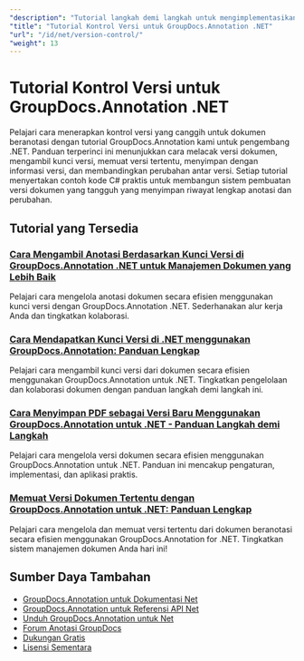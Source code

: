 ```yaml
---
"description": "Tutorial langkah demi langkah untuk mengimplementasikan versi dokumen, melacak perubahan, dan mengelola riwayat anotasi dengan GroupDocs.Annotation untuk .NET."
"title": "Tutorial Kontrol Versi untuk GroupDocs.Annotation .NET"
"url": "/id/net/version-control/"
"weight": 13
---
```


# Tutorial Kontrol Versi untuk GroupDocs.Annotation .NET

Pelajari cara menerapkan kontrol versi yang canggih untuk dokumen beranotasi dengan tutorial GroupDocs.Annotation kami untuk pengembang .NET. Panduan terperinci ini menunjukkan cara melacak versi dokumen, mengambil kunci versi, memuat versi tertentu, menyimpan dengan informasi versi, dan membandingkan perubahan antar versi. Setiap tutorial menyertakan contoh kode C# praktis untuk membangun sistem pembuatan versi dokumen yang tangguh yang menyimpan riwayat lengkap anotasi dan perubahan.

## Tutorial yang Tersedia

### [Cara Mengambil Anotasi Berdasarkan Kunci Versi di GroupDocs.Annotation .NET untuk Manajemen Dokumen yang Lebih Baik](./retrieve-annotations-version-key-groupdocs-dotnet/)
Pelajari cara mengelola anotasi dokumen secara efisien menggunakan kunci versi dengan GroupDocs.Annotation .NET. Sederhanakan alur kerja Anda dan tingkatkan kolaborasi.

### [Cara Mendapatkan Kunci Versi di .NET menggunakan GroupDocs.Annotation: Panduan Lengkap](./retrieving-version-keys-groupdocs-annotation-dotnet/)
Pelajari cara mengambil kunci versi dari dokumen secara efisien menggunakan GroupDocs.Annotation untuk .NET. Tingkatkan pengelolaan dan kolaborasi dokumen dengan panduan langkah demi langkah ini.

### [Cara Menyimpan PDF sebagai Versi Baru Menggunakan GroupDocs.Annotation untuk .NET - Panduan Langkah demi Langkah](./save-pdf-new-version-groupdocs-annotation-net/)
Pelajari cara mengelola versi dokumen secara efisien menggunakan GroupDocs.Annotation untuk .NET. Panduan ini mencakup pengaturan, implementasi, dan aplikasi praktis.

### [Memuat Versi Dokumen Tertentu dengan GroupDocs.Annotation untuk .NET: Panduan Lengkap](./load-specific-versions-groupdocs-annotation-net/)
Pelajari cara mengelola dan memuat versi tertentu dari dokumen beranotasi secara efisien menggunakan GroupDocs.Annotation for .NET. Tingkatkan sistem manajemen dokumen Anda hari ini!

## Sumber Daya Tambahan

- [GroupDocs.Annotation untuk Dokumentasi Net](https://docs.groupdocs.com/annotation/net/)
- [GroupDocs.Annotation untuk Referensi API Net](https://reference.groupdocs.com/annotation/net/)
- [Unduh GroupDocs.Annotation untuk Net](https://releases.groupdocs.com/annotation/net/)
- [Forum Anotasi GroupDocs](https://forum.groupdocs.com/c/annotation)
- [Dukungan Gratis](https://forum.groupdocs.com/)
- [Lisensi Sementara](https://purchase.groupdocs.com/temporary-license/)